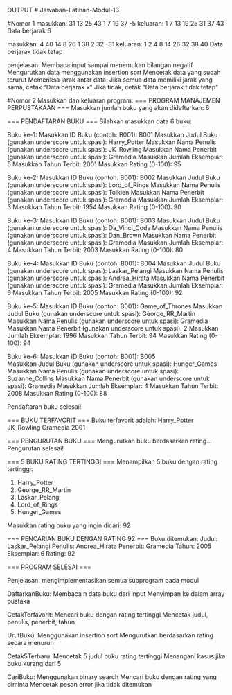 OUTPUT # Jawaban-Latihan-Modul-13

#Nomor 1
masukkan:
31 13 25 43 1 7 19 37 -5
keluaran:
1 7 13 19 25 31 37 43
Data berjarak 6

masukkan:
4 40 14 8 26 1 38 2 32 -31
keluaran:
1 2 4 8 14 26 32 38 40
Data berjarak tidak tetap

penjelasan:
Membaca input sampai menemukan bilangan negatif
Mengurutkan data menggunakan insertion sort
Mencetak data yang sudah terurut
Memeriksa jarak antar data:
Jika semua data memiliki jarak yang sama, cetak "Data berjarak x"
Jika tidak, cetak "Data berjarak tidak tetap"


#Nomor 2
Masukkan dan keluaran program:
=== PROGRAM MANAJEMEN PERPUSTAKAAN ===
Masukkan jumlah buku yang akan didaftarkan: 6

=== PENDAFTARAN BUKU ===
Silahkan masukkan data 6 buku:

Buku ke-1:
Masukkan ID Buku (contoh: B001): B001
Masukkan Judul Buku (gunakan underscore untuk spasi): Harry_Potter
Masukkan Nama Penulis (gunakan underscore untuk spasi): JK_Rowling
Masukkan Nama Penerbit (gunakan underscore untuk spasi): Gramedia
Masukkan Jumlah Eksemplar: 5
Masukkan Tahun Terbit: 2001
Masukkan Rating (0-100): 95

Buku ke-2:
Masukkan ID Buku (contoh: B001): B002
Masukkan Judul Buku (gunakan underscore untuk spasi): Lord_of_Rings
Masukkan Nama Penulis (gunakan underscore untuk spasi): Tolkien
Masukkan Nama Penerbit (gunakan underscore untuk spasi): Gramedia
Masukkan Jumlah Eksemplar: 3
Masukkan Tahun Terbit: 1954
Masukkan Rating (0-100): 90

Buku ke-3:
Masukkan ID Buku (contoh: B001): B003 
Masukkan Judul Buku (gunakan underscore untuk spasi): Da_Vinci_Code
Masukkan Nama Penulis (gunakan underscore untuk spasi): Dan_Brown
Masukkan Nama Penerbit (gunakan underscore untuk spasi): Gramedia
Masukkan Jumlah Eksemplar: 4
Masukkan Tahun Terbit: 2003
Masukkan Rating (0-100): 80

Buku ke-4:
Masukkan ID Buku (contoh: B001): B004
Masukkan Judul Buku (gunakan underscore untuk spasi): Laskar_Pelangi
Masukkan Nama Penulis (gunakan underscore untuk spasi): Andrea_Hirata
Masukkan Nama Penerbit (gunakan underscore untuk spasi): Gramedia
Masukkan Jumlah Eksemplar: 6
Masukkan Tahun Terbit: 2005
Masukkan Rating (0-100): 92

Buku ke-5:
Masukkan ID Buku (contoh: B001): Game_of_Thrones
Masukkan Judul Buku (gunakan underscore untuk spasi): George_RR_Martin
Masukkan Nama Penulis (gunakan underscore untuk spasi): Gramedia         
Masukkan Nama Penerbit (gunakan underscore untuk spasi): 2
Masukkan Jumlah Eksemplar: 1996
Masukkan Tahun Terbit: 94
Masukkan Rating (0-100): 94

Buku ke-6:
Masukkan ID Buku (contoh: B001): B005             
Masukkan Judul Buku (gunakan underscore untuk spasi): Hunger_Games
Masukkan Nama Penulis (gunakan underscore untuk spasi): Suzanne_Collins
Masukkan Nama Penerbit (gunakan underscore untuk spasi): Gramedia
Masukkan Jumlah Eksemplar: 4
Masukkan Tahun Terbit: 2008
Masukkan Rating (0-100): 88

Pendaftaran buku selesai!

=== BUKU TERFAVORIT ===
Buku terfavorit adalah: Harry_Potter JK_Rowling Gramedia 2001

=== PENGURUTAN BUKU ===
Mengurutkan buku berdasarkan rating...
Pengurutan selesai!

=== 5 BUKU RATING TERTINGGI ===
Menampilkan 5 buku dengan rating tertinggi:
1. Harry_Potter
2. George_RR_Martin
3. Laskar_Pelangi
4. Lord_of_Rings
5. Hunger_Games

Masukkan rating buku yang ingin dicari: 92

=== PENCARIAN BUKU DENGAN RATING 92 ===
Buku ditemukan:
Judul: Laskar_Pelangi
Penulis: Andrea_Hirata
Penerbit: Gramedia
Tahun: 2005
Eksemplar: 6
Rating: 92

=== PROGRAM SELESAI ===


Penjelasan:
mengimplementasikan semua subprogram pada modul

DaftarkanBuku:
Membaca n data buku dari input
Menyimpan ke dalam array pustaka

CetakTerfavorit:
Mencari buku dengan rating tertinggi
Mencetak judul, penulis, penerbit, tahun

UrutBuku:
Menggunakan insertion sort
Mengurutkan berdasarkan rating secara menurun

Cetak5Terbaru:
Mencetak 5 judul buku rating tertinggi
Menangani kasus jika buku kurang dari 5

CariBuku:
Menggunakan binary search
Mencari buku dengan rating yang diminta
Mencetak pesan error jika tidak ditemukan
